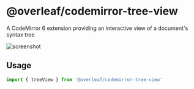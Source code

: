 # @overleaf/codemirror-tree-view

A CodeMirror 6 extension providing an interactive view of a document's syntax tree

![screenshot](screenshot.png)

## Usage

```ts
import { treeView } from '@overleaf/codemirror-tree-view'
```
